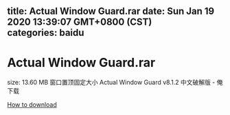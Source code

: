 
title: Actual Window Guard.rar
date: Sun Jan 19 2020 13:39:07 GMT+0800 (CST)    
categories: baidu
---

# Actual Window Guard.rar
size: 13.60 MB
 窗口置顶固定大小 Actual Window Guard v8.1.2 中文破解版 - 俺下载
 

[How to download](https://bpcam.bemobtrk.com/go/2ceec3aa-1ca2-46d6-b9ff-aaa5c184517c?jno=3086)